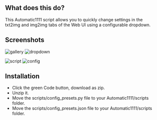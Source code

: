 ## What does this do?
This Automatic1111 script allows you to quickly change settings in the txt2img and img2img tabs of the Web UI using a configurable dropdown.

## Screenshots
![gallery](https://i.imgur.com/cnxuyzc.jpg)
![dropdown](https://i.imgur.com/B1eMWAw.jpg)


![script](https://i.imgur.com/38nssdr.jpg)
![config](https://i.imgur.com/iJ13uhU.jpg)

## Installation
* Click the green Code button, download as zip.
* Unzip it.
* Move the scripts/config_presets.py file to your Automatic1111/scripts folder.
* Move the scripts/config_presets.json file to your Automatic1111/scripts folder.

